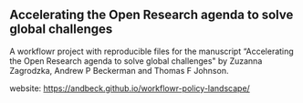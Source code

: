 ## Accelerating the Open Research agenda to solve global challenges


A workflowr project with reproducible files for the manuscript “Accelerating the Open Research agenda to solve global challenges" by Zuzanna Zagrodzka, Andrew P Beckerman and Thomas F Johnson.

website: https://andbeck.github.io/workflowr-policy-landscape/ 

